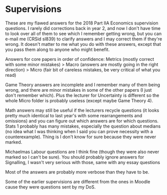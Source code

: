 # Supervisions
These are my flawed answers for the 2018 Part IIA Economics supervision questions. I rarely did corrections back in year 2, and now I don't have time to look over all of them to see which I remember getting wrong, but you can e-mail me (CRSid sl839) to clarify answers and I may correct them if they're wrong. It doesn't matter to me what you do with these answers, except that you pass them along to anyone who might benefit.

Answers for core papers in order of confidence: Metrics (mostly correct with some minor mistakes) > Macro (answers are mostly going in the right direction) > Micro (fair bit of careless mistakes, be very critical of what you read)

Game Theory answers are incomplete and I remember many of them being wrong, and there are minor mistakes in some of the other papers (I just don't remember which). Plus the lecturer for Uncertainty is different so the whole Micro folder is probably useless (except maybe Game Theory 4).

Math answers may still be useful if the lecturers recycle questions (it looks pretty much identical to last year's with some rearrangements and omissions) and you can figure out which answers are for which questions. Stats 1 probably has many mistakes, especially the question about medians (no idea what I was thinking when I said you can prove necessity with a counterexample). Thing is I don't know for sure because they were never marked.

Michaelmas Labour questions are I think fine (though they were also never marked so I can't be sure). You should probably ignore answers for Signalling, I wasn't very serious with those, same with any essay questions

Most of the answers are probably more verbose than they have to be.

Some of the earlier supervisions are different from the ones in Moodle cause they were questions sent by my DoS.

